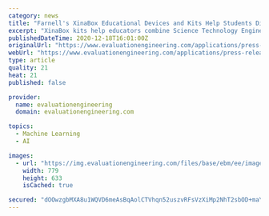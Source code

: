```yaml
---
category: news
title: "Farnell's XinaBox Educational Devices and Kits Help Students Discover IoT, Machine Learning, and Automation"
excerpt: "XinaBox kits help educators combine Science Technology Engineering and Mathematics (STEM) learning with the experience of physical computing for students from a young age."
publishedDateTime: 2020-12-18T16:01:00Z
originalUrl: "https://www.evaluationengineering.com/applications/press-release/21203240/farnell-farnells-xinabox-educational-devices-and-kits-help-students-discover-iot-machine-learning-and-automation"
webUrl: "https://www.evaluationengineering.com/applications/press-release/21203240/farnell-farnells-xinabox-educational-devices-and-kits-help-students-discover-iot-machine-learning-and-automation"
type: article
quality: 21
heat: 21
published: false

provider:
  name: evaluationengineering
  domain: evaluationengineering.com

topics:
  - Machine Learning
  - AI

images:
  - url: "https://img.evaluationengineering.com/files/base/ebm/ee/image/2020/12/FAR617_inline.5fdcce909ace0.png?auto=format&fit=max&w=1200"
    width: 779
    height: 633
    isCached: true

secured: "dOOwzgbMXA8u1WQVD6meAsBqAolCTVhqn52uszvRFsVzXiMp2NhT2sbOD+maYIAaMCbwZJ1f3SpwC+UNaMUEf9/kEWPBLOd1ri1M6zd/I90T30zBcCJldx0Bn3YiR85mumNvxQWQ5b4B0+hL9ao71N9R6gM15Q7yNSxL+gIGNr2Aji7UPuuxqIEWQYKcUCYj7WbO1nwY6w22yAe9IbN6zpiALLC6oPHr0wCVn67ifGA4NPqjEOhShHRQlDei4DlYWXRK4ee/qldhL8JMqA+HbUyaycCHKvd2Bj3UwY9DvFs1DC4blOJs7uxag//1bZ8ZEEBN/xV3WZ0tB09ZevD5lerKGcCWV5yb7MVM2Q68zQM=;swADTSd3ZsPUImlYOa7dtA=="
---
```


